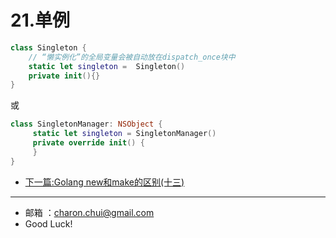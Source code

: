 21.单例
===


```swift
class Singleton {
    // “懒实例化”的全局变量会被自动放在dispatch_once块中
    static let singleton =  Singleton() 
    private init(){}
}
```
或
```swift
class SingletonManager: NSObject {
     static let singleton = SingletonManager()
     private override init() {
     }
}
```





- [下一篇:Golang new和make的区别(十三)](https://github.com/CharonChui/GolangStudyNote/blob/master/13.Golang%20new%E5%92%8Cmake%E7%9A%84%E5%8C%BA%E5%88%AB(%E5%8D%81%E4%B8%89).md)


---

- 邮箱 ：charon.chui@gmail.com  
- Good Luck! 
